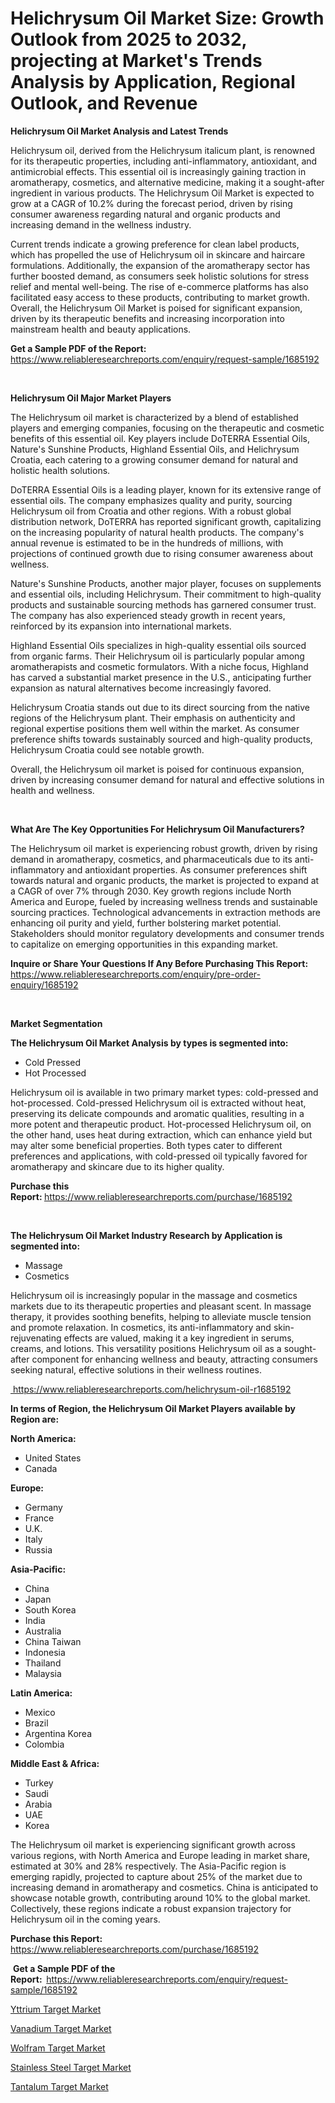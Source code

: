 <p><h1>Helichrysum Oil Market Size: Growth Outlook from 2025 to 2032, projecting at Market's Trends Analysis by Application, Regional Outlook, and Revenue</h1></p><p><strong>Helichrysum Oil Market Analysis and Latest Trends</strong></p>
<p><p>Helichrysum oil, derived from the Helichrysum italicum plant, is renowned for its therapeutic properties, including anti-inflammatory, antioxidant, and antimicrobial effects. This essential oil is increasingly gaining traction in aromatherapy, cosmetics, and alternative medicine, making it a sought-after ingredient in various products. The Helichrysum Oil Market is expected to grow at a CAGR of 10.2% during the forecast period, driven by rising consumer awareness regarding natural and organic products and increasing demand in the wellness industry.</p><p>Current trends indicate a growing preference for clean label products, which has propelled the use of Helichrysum oil in skincare and haircare formulations. Additionally, the expansion of the aromatherapy sector has further boosted demand, as consumers seek holistic solutions for stress relief and mental well-being. The rise of e-commerce platforms has also facilitated easy access to these products, contributing to market growth. Overall, the Helichrysum Oil Market is poised for significant expansion, driven by its therapeutic benefits and increasing incorporation into mainstream health and beauty applications.</p></p>
<p><strong>Get a Sample PDF of the Report:&nbsp;</strong> <a href="https://www.reliableresearchreports.com/enquiry/request-sample/1685192?utm_campaign=11&utm_medium=2&utm_source=Github&utm_content=ia&utm_term=01042025&utm_id=helichrysum-oil">https://www.reliableresearchreports.com/enquiry/request-sample/1685192</a></p>
<p>&nbsp;</p>
<p><strong>Helichrysum Oil Major Market Players</strong></p>
<p><p>The Helichrysum oil market is characterized by a blend of established players and emerging companies, focusing on the therapeutic and cosmetic benefits of this essential oil. Key players include DoTERRA Essential Oils, Nature's Sunshine Products, Highland Essential Oils, and Helichrysum Croatia, each catering to a growing consumer demand for natural and holistic health solutions.</p><p>DoTERRA Essential Oils is a leading player, known for its extensive range of essential oils. The company emphasizes quality and purity, sourcing Helichrysum oil from Croatia and other regions. With a robust global distribution network, DoTERRA has reported significant growth, capitalizing on the increasing popularity of natural health products. The company's annual revenue is estimated to be in the hundreds of millions, with projections of continued growth due to rising consumer awareness about wellness.</p><p>Nature's Sunshine Products, another major player, focuses on supplements and essential oils, including Helichrysum. Their commitment to high-quality products and sustainable sourcing methods has garnered consumer trust. The company has also experienced steady growth in recent years, reinforced by its expansion into international markets.</p><p>Highland Essential Oils specializes in high-quality essential oils sourced from organic farms. Their Helichrysum oil is particularly popular among aromatherapists and cosmetic formulators. With a niche focus, Highland has carved a substantial market presence in the U.S., anticipating further expansion as natural alternatives become increasingly favored.</p><p>Helichrysum Croatia stands out due to its direct sourcing from the native regions of the Helichrysum plant. Their emphasis on authenticity and regional expertise positions them well within the market. As consumer preference shifts towards sustainably sourced and high-quality products, Helichrysum Croatia could see notable growth.</p><p>Overall, the Helichrysum oil market is poised for continuous expansion, driven by increasing consumer demand for natural and effective solutions in health and wellness.</p></p>
<p>&nbsp;</p>
<p><strong>What Are The Key Opportunities For Helichrysum Oil Manufacturers?</strong></p>
<p><p>The Helichrysum oil market is experiencing robust growth, driven by rising demand in aromatherapy, cosmetics, and pharmaceuticals due to its anti-inflammatory and antioxidant properties. As consumer preferences shift towards natural and organic products, the market is projected to expand at a CAGR of over 7% through 2030. Key growth regions include North America and Europe, fueled by increasing wellness trends and sustainable sourcing practices. Technological advancements in extraction methods are enhancing oil purity and yield, further bolstering market potential. Stakeholders should monitor regulatory developments and consumer trends to capitalize on emerging opportunities in this expanding market.</p></p>
<p><strong>Inquire or Share Your Questions If Any Before Purchasing This Report:</strong> <a href="https://www.reliableresearchreports.com/enquiry/pre-order-enquiry/1685192?utm_campaign=11&utm_medium=2&utm_source=Github&utm_content=ia&utm_term=01042025&utm_id=helichrysum-oil">https://www.reliableresearchreports.com/enquiry/pre-order-enquiry/1685192</a></p>
<p>&nbsp;</p>
<p><strong>Market Segmentation</strong></p>
<p><strong>The Helichrysum Oil Market Analysis by types is segmented into:</strong></p>
<p><ul><li>Cold Pressed</li><li>Hot Processed</li></ul></p>
<p><p>Helichrysum oil is available in two primary market types: cold-pressed and hot-processed. Cold-pressed Helichrysum oil is extracted without heat, preserving its delicate compounds and aromatic qualities, resulting in a more potent and therapeutic product. Hot-processed Helichrysum oil, on the other hand, uses heat during extraction, which can enhance yield but may alter some beneficial properties. Both types cater to different preferences and applications, with cold-pressed oil typically favored for aromatherapy and skincare due to its higher quality.</p></p>
<p><strong>Purchase this Report:&nbsp;</strong><a href="https://www.reliableresearchreports.com/purchase/1685192?utm_campaign=11&utm_medium=2&utm_source=Github&utm_content=ia&utm_term=01042025&utm_id=helichrysum-oil">https://www.reliableresearchreports.com/purchase/1685192</a></p>
<p>&nbsp;</p>
<p><strong>The Helichrysum Oil Market Industry Research by Application is segmented into:</strong></p>
<p><ul><li>Massage</li><li>Cosmetics</li></ul></p>
<p><p>Helichrysum oil is increasingly popular in the massage and cosmetics markets due to its therapeutic properties and pleasant scent. In massage therapy, it provides soothing benefits, helping to alleviate muscle tension and promote relaxation. In cosmetics, its anti-inflammatory and skin-rejuvenating effects are valued, making it a key ingredient in serums, creams, and lotions. This versatility positions Helichrysum oil as a sought-after component for enhancing wellness and beauty, attracting consumers seeking natural, effective solutions in their wellness routines.</p></p>
<p><a href="https://www.reliableresearchreports.com/helichrysum-oil-r1685192?utm_campaign=11&utm_medium=2&utm_source=Github&utm_content=ia&utm_term=01042025&utm_id=helichrysum-oil">&nbsp;https://www.reliableresearchreports.com/helichrysum-oil-r1685192</a></p>
<p><strong>In terms of Region, the Helichrysum Oil Market Players available by Region are:</strong></p>
<p>
    <p> <strong> North America: </strong>
        <ul>
            <li>United States</li>
            <li>Canada</li>
        </ul>
        </p> 
    <p> <strong> Europe: </strong>
        <ul>
            <li>Germany</li>
            <li>France</li>
            <li>U.K.</li>
            <li>Italy</li>
            <li>Russia</li>
        </ul>
        </p> 
    <p> <strong> Asia-Pacific: </strong>
        <ul>
            <li>China</li>
            <li>Japan</li>
            <li>South Korea</li>
            <li>India</li>
            <li>Australia</li>
            <li>China Taiwan</li>
            <li>Indonesia</li>
            <li>Thailand</li>
            <li>Malaysia</li>
        </ul>
        </p> 
    <p> <strong> Latin America: </strong>
        <ul>
            <li>Mexico</li>
            <li>Brazil</li>
            <li>Argentina Korea</li>
            <li>Colombia</li>
        </ul>
        </p> 
    <p> <strong> Middle East & Africa: </strong>
        <ul>
            <li>Turkey</li>
            <li>Saudi</li>
            <li>Arabia</li>
            <li>UAE</li>
            <li>Korea</li>
        </ul>
    </p>
    </p>
<p><p>The Helichrysum oil market is experiencing significant growth across various regions, with North America and Europe leading in market share, estimated at 30% and 28% respectively. The Asia-Pacific region is emerging rapidly, projected to capture about 25% of the market due to increasing demand in aromatherapy and cosmetics. China is anticipated to showcase notable growth, contributing around 10% to the global market. Collectively, these regions indicate a robust expansion trajectory for Helichrysum oil in the coming years.</p></p>
<p><strong>Purchase this Report: </strong><a href="https://www.reliableresearchreports.com/purchase/1685192?utm_campaign=11&utm_medium=2&utm_source=Github&utm_content=ia&utm_term=01042025&utm_id=helichrysum-oil">https://www.reliableresearchreports.com/purchase/1685192</a></p>
<p>&nbsp;<strong>Get a Sample PDF of the Report:&nbsp;&nbsp;</strong><a href="https://www.reliableresearchreports.com/enquiry/request-sample/1685192?utm_campaign=11&utm_medium=2&utm_source=Github&utm_content=ia&utm_term=01042025&utm_id=helichrysum-oil">https://www.reliableresearchreports.com/enquiry/request-sample/1685192</a></p>
<p><strong></strong></p>
<p><p><a href="https://github.com/artussavasrv/Market-Research-Report-List-1/blob/main/yttrium-target-market.md?utm_campaign=11&utm_medium=2&utm_source=Github&utm_content=ia&utm_term=01042025&utm_id=helichrysum-oil">Yttrium Target Market</a></p><p><a href="https://github.com/tauchzuazoli/Market-Research-Report-List-1/blob/main/vanadium-target-market.md?utm_campaign=11&utm_medium=2&utm_source=Github&utm_content=ia&utm_term=01042025&utm_id=helichrysum-oil">Vanadium Target Market</a></p><p><a href="https://github.com/abbasgwiltke/Market-Research-Report-List-1/blob/main/wolfram-target-market.md?utm_campaign=11&utm_medium=2&utm_source=Github&utm_content=ia&utm_term=01042025&utm_id=helichrysum-oil">Wolfram Target Market</a></p><p><a href="https://github.com/lamlebienz7j/Market-Research-Report-List-1/blob/main/stainless-steel-target-market.md?utm_campaign=11&utm_medium=2&utm_source=Github&utm_content=ia&utm_term=01042025&utm_id=helichrysum-oil">Stainless Steel Target Market</a></p><p><a href="https://github.com/zappasuccofz/Market-Research-Report-List-1/blob/main/tantalum-target-market.md?utm_campaign=11&utm_medium=2&utm_source=Github&utm_content=ia&utm_term=01042025&utm_id=helichrysum-oil">Tantalum Target Market</a></p></p>